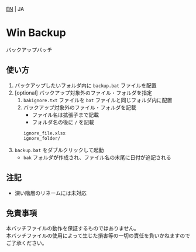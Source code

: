 [EN](/README.md) | JA

# Win Backup
バックアップバッチ

## 使い方
1. バックアップしたいフォルダ内に `backup.bat` ファイルを配置
2. [optional] バックアップ対象外のファイル・フォルダを指定
   1. `bakignore.txt` ファイルを `bat` ファイルと同じフォルダ内に配置
   2. バックアップ対象外のファイル・フォルダを記載
      - ファイル名は拡張子まで記載
      - フォルダ名の後に `/` を記載
      ```
      ignore_file.xlsx
      ignore_folder/
      ```
3. `backup.bat` をダブルクリックして起動
   - `bak` フォルダが作成され、ファイル名の末尾に日付が追記される

## 注記
- 深い階層のリネームには未対応

## 免責事項
本バッチファイルの動作を保証するものではありません。  
本バッチファイルの使用によって生じた損害等の一切の責任を負いかねますのでご了承ください。
